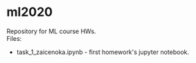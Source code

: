 # ml2020
Repository for ML course HWs.<br>
Files:<br>

* task_1_zaicenoka.ipynb - first homework's jupyter notebook.
